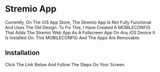 # Stremio App
Currently, On The iOS App Store, The Stremio App Is Not Fully Functional And Uses The Old Design.
To Fix This, I Have Created A MOBILECONFIG That Adds The Stremio Web App As A Fullscreen App On Any iOS Device It Is Installed On.
This MOBILECONFIG And The Apps Are Removable.

## Installation
Click The Link Below And Follow The Steps On Your Screen.
